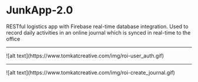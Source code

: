 # JunkApp-2.0
RESTful logistics app with Firebase real-time database integration. Used to record daily activities in an online journal which is synced in real-time to the office
<hr>
![alt text](https://www.tomkatcreative.com/img/roi-user_auth.gif)
<hr>
![alt text](https://www.tomkatcreative.com/img/roi-create_journal.gif)
